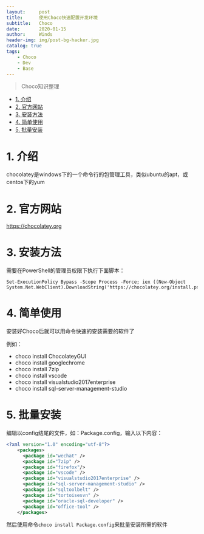 ```yaml
---
layout:     post
title:      使用Choco快速配置开发环境
subtitle:   Choco
date:       2020-01-15
author:     Winds
header-img: img/post-bg-hacker.jpg
catalog: true
tags:
    - Choco
    - Dev
    - Base
---
```


>Choco知识整理

<!-- TOC -->

- [1. 介绍](#1-介绍)
- [2. 官方网站](#2-官方网站)
- [3. 安装方法](#3-安装方法)
- [4. 简单使用](#4-简单使用)
- [5. 批量安装](#5-批量安装)

<!-- /TOC -->

# 1. 介绍
chocolatey是windows下的一个命令行的包管理工具，类似ubuntu的apt，或centos下的yum

# 2. 官方网站

https://chocolatey.org

# 3. 安装方法

需要在PowerShell的管理员权限下执行下面脚本：

```shell
Set-ExecutionPolicy Bypass -Scope Process -Force; iex ((New-Object System.Net.WebClient).DownloadString('https://chocolatey.org/install.ps1'))
```

# 4. 简单使用

安装好Choco后就可以用命令快速的安装需要的软件了

例如：
* choco install ChocolateyGUI
* choco install googlechrome
* choco install 7zip
* choco install vscode
* choco install visualstudio2017enterprise
* choco install sql-server-management-studio

# 5. 批量安装
编辑以config结尾的文件，如：Package.config，输入以下内容：

```xml
<?xml version="1.0" encoding="utf-8"?>
    <packages>
      <package id="wechat" />
      <package id="7zip" />
      <package id="firefox"/>
      <package id="vscode" />
      <package id="visualstudio2017enterprise" />
      <package id="sql-server-management-studio" />
      <package id="sqltoolbelt" />
      <package id="tortoisesvn" />
      <package id="oracle-sql-developer" />
      <package id="office-tool" />      
    </packages>
```

然后使用命令`choco install Package.config`来批量安装所需的软件